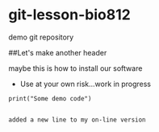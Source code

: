 # git-lesson-bio812
demo git repository

##Let's make another header

maybe this is how to install our software

* Use at your own risk...work in progress

```{r]
print("Some demo code")


added a new line to my on-line version
